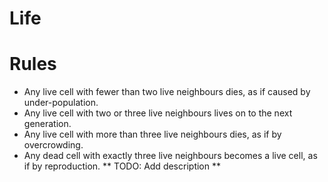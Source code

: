 # Life

# Rules
 - Any live cell with fewer than two live neighbours dies, as if caused by under-population.
 - Any live cell with two or three live neighbours lives on to the next generation.
 - Any live cell with more than three live neighbours dies, as if by overcrowding.
 - Any dead cell with exactly three live neighbours becomes a live cell, as if by reproduction.
** TODO: Add description **
